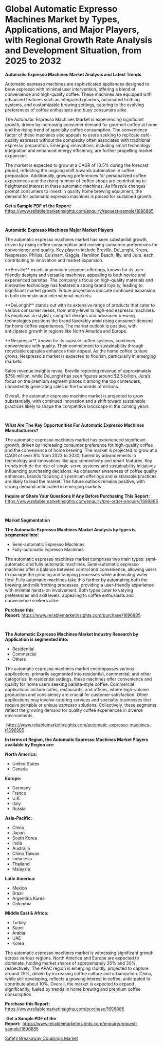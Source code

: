 <p><h1>Global Automatic Expresso Machines Market by Types, Applications, and Major Players, with Regional Growth Rate Analysis and Development Situation, from 2025 to 2032</h1></p><p><strong>Automatic Expresso Machines Market Analysis and Latest Trends</strong></p>
<p><p>Automatic espresso machines are sophisticated appliances designed to brew espresso with minimal user intervention, offering a blend of convenience and high-quality coffee. These machines are equipped with advanced features such as integrated grinders, automated frothing systems, and customizable brewing settings, catering to the evolving preferences of coffee enthusiasts and busy consumers alike.</p><p>The Automatic Espresso Machines Market is experiencing significant growth, driven by increasing consumer demand for gourmet coffee at home and the rising trend of specialty coffee consumption. The convenience factor of these machines also appeals to users seeking to replicate café-quality espresso without the complexity often associated with traditional espresso preparation. Emerging innovations, including smart technology integration and enhanced energy efficiency, are further propelling market expansion.</p><p>The market is expected to grow at a CAGR of 13.5% during the forecast period, reflecting the ongoing shift towards automation in coffee preparation. Additionally, growing preferences for personalized coffee experiences and the rising number of coffee shops are contributing to heightened interest in these automatic machines. As lifestyle changes prompt consumers to invest in quality home brewing equipment, the demand for automatic espresso machines is poised for sustained growth.</p></p>
<p><strong>Get a Sample PDF of the Report:&nbsp;</strong> <a href="https://www.reliablemarketinsights.com/enquiry/request-sample/1696885?utm_campaign=3064&utm_medium=2&utm_source=Github&utm_content=ia&utm_term=09042025&utm_id=automatic-expresso-machines">https://www.reliablemarketinsights.com/enquiry/request-sample/1696885</a></p>
<p>&nbsp;</p>
<p><strong>Automatic Expresso Machines Major Market Players</strong></p>
<p><p>The automatic espresso machines market has seen substantial growth, driven by rising coffee consumption and evolving consumer preferences for convenience and quality. Key players include Breville, DeLonghi, Krups, Nespresso, Philips, Cuisinart, Gaggia, Hamilton Beach, Illy, and Jura, each contributing to innovation and market expansion.</p><p>**Breville** excels in premium segment offerings, known for its user-friendly designs and versatile machines, appealing to both novice and experienced baristas. The company's focus on high-quality materials and innovative technology has fostered a strong brand loyalty, leading to significant market growth. Future projections indicate continued expansion in both domestic and international markets.</p><p>**DeLonghi** stands out with its extensive range of products that cater to various consumer needs, from entry-level to high-end espresso machines. Its emphasis on stylish, compact designs and advanced brewing technologies positions the brand favorably amid rising consumer demand for home coffee experiences. The market outlook is positive, with anticipated growth in regions like North America and Europe.</p><p>**Nespresso**, known for its capsule coffee systems, combines convenience with quality. Their commitment to sustainability through recyclable capsules enhances their appeal. As the home coffee culture grows, Nespresso's market is expected to flourish, particularly in emerging markets.</p><p>Sales revenue insights reveal Breville reporting revenue of approximately $750 million, while DeLonghi has seen figures around $2.5 billion. Jura’s focus on the premium segment places it among the top contenders, consistently generating sales in the hundreds of millions. </p><p>Overall, the automatic espresso machine market is projected to grow substantially, with continued innovation and a shift toward sustainable practices likely to shape the competitive landscape in the coming years.</p></p>
<p>&nbsp;</p>
<p><strong>What Are The Key Opportunities For Automatic Expresso Machines Manufacturers?</strong></p>
<p><p>The automatic espresso machines market has experienced significant growth, driven by increasing consumer preference for high-quality coffee and the convenience of home brewing. The market is projected to grow at a CAGR of over 8% from 2023 to 2030, fueled by advancements in technology and innovations like app connectivity and smart features. Key trends include the rise of single-serve systems and sustainability initiatives influencing purchasing decisions. As consumer awareness of coffee quality enhances, brands focusing on premium offerings and sustainable practices are likely to lead the market. The future outlook remains positive, with strong demand anticipated in emerging markets.</p></p>
<p><strong>Inquire or Share Your Questions If Any Before Purchasing This Report:</strong> <a href="https://www.reliablemarketinsights.com/enquiry/pre-order-enquiry/1696885?utm_campaign=3064&utm_medium=2&utm_source=Github&utm_content=ia&utm_term=09042025&utm_id=automatic-expresso-machines">https://www.reliablemarketinsights.com/enquiry/pre-order-enquiry/1696885</a></p>
<p>&nbsp;</p>
<p><strong>Market Segmentation</strong></p>
<p><strong>The Automatic Expresso Machines Market Analysis by types is segmented into:</strong></p>
<p><ul><li>Semi-automatic Espresso Machines</li><li>Fully-automatic Espresso Machines</li></ul></p>
<p><p>The automatic espresso machines market comprises two main types: semi-automatic and fully automatic machines. Semi-automatic espresso machines offer a balance between control and convenience, allowing users to manage the grinding and tamping processes while automating water flow. Fully automatic machines take this further by automating both the brewing and milk frothing processes, providing a user-friendly experience with minimal hands-on involvement. Both types cater to varying preferences and skill levels, appealing to coffee enthusiasts and convenience seekers alike.</p></p>
<p><strong>Purchase this Report:&nbsp;</strong><a href="https://www.reliablemarketinsights.com/purchase/1696885?utm_campaign=3064&utm_medium=2&utm_source=Github&utm_content=ia&utm_term=09042025&utm_id=automatic-expresso-machines">https://www.reliablemarketinsights.com/purchase/1696885</a></p>
<p>&nbsp;</p>
<p><strong>The Automatic Expresso Machines Market Industry Research by Application is segmented into:</strong></p>
<p><ul><li>Residential</li><li>Commercial</li><li>Others</li></ul></p>
<p><p>The automatic espresso machines market encompasses various applications, primarily segmented into residential, commercial, and other categories. In residential settings, these machines offer convenience and quality for home users seeking barista-style coffee. Commercial applications include cafes, restaurants, and offices, where high-volume production and consistency are crucial for customer satisfaction. Other applications may involve catering services and specialty businesses that require portable or unique espresso solutions. Collectively, these segments reflect the growing demand for quality coffee experiences in diverse environments.</p></p>
<p><a href="https://www.reliablemarketinsights.com/automatic-expresso-machines-r1696885?utm_campaign=3064&utm_medium=2&utm_source=Github&utm_content=ia&utm_term=09042025&utm_id=automatic-expresso-machines">&nbsp;https://www.reliablemarketinsights.com/automatic-expresso-machines-r1696885</a></p>
<p><strong>In terms of Region, the Automatic Expresso Machines Market Players available by Region are:</strong></p>
<p>
    <p> <strong> North America: </strong>
        <ul>
            <li>United States</li>
            <li>Canada</li>
        </ul>
        </p> 
    <p> <strong> Europe: </strong>
        <ul>
            <li>Germany</li>
            <li>France</li>
            <li>U.K.</li>
            <li>Italy</li>
            <li>Russia</li>
        </ul>
        </p> 
    <p> <strong> Asia-Pacific: </strong>
        <ul>
            <li>China</li>
            <li>Japan</li>
            <li>South Korea</li>
            <li>India</li>
            <li>Australia</li>
            <li>China Taiwan</li>
            <li>Indonesia</li>
            <li>Thailand</li>
            <li>Malaysia</li>
        </ul>
        </p> 
    <p> <strong> Latin America: </strong>
        <ul>
            <li>Mexico</li>
            <li>Brazil</li>
            <li>Argentina Korea</li>
            <li>Colombia</li>
        </ul>
        </p> 
    <p> <strong> Middle East & Africa: </strong>
        <ul>
            <li>Turkey</li>
            <li>Saudi</li>
            <li>Arabia</li>
            <li>UAE</li>
            <li>Korea</li>
        </ul>
    </p>
    </p>
<p><p>The automatic espresso machines market is witnessing significant growth across various regions. North America and Europe are expected to dominate, holding market shares of approximately 35% and 30%, respectively. The APAC region is emerging rapidly, projected to capture around 25%, driven by increasing coffee culture and urbanization. China, while still developing, reflects a growing interest in coffee, anticipated to contribute about 10%. Overall, the market is expected to expand significantly, fueled by trends in home brewing and premium coffee consumption.</p></p>
<p><strong>Purchase this Report: </strong><a href="https://www.reliablemarketinsights.com/purchase/1696885?utm_campaign=3064&utm_medium=2&utm_source=Github&utm_content=ia&utm_term=09042025&utm_id=automatic-expresso-machines">https://www.reliablemarketinsights.com/purchase/1696885</a></p>
<p>&nbsp;<strong>Get a Sample PDF of the Report:&nbsp;&nbsp;</strong><a href="https://www.reliablemarketinsights.com/enquiry/request-sample/1696885?utm_campaign=3064&utm_medium=2&utm_source=Github&utm_content=ia&utm_term=09042025&utm_id=automatic-expresso-machines">https://www.reliablemarketinsights.com/enquiry/request-sample/1696885</a></p>
<p><strong></strong></p>
<p><p><a href="https://github.com/skoppmerlib9/Market-Research-Report-List-1/blob/main/safety-breakaway-couplings-market.md?utm_campaign=3064&utm_medium=2&utm_source=Github&utm_content=ia&utm_term=09042025&utm_id=automatic-expresso-machines">Safety Breakaway Couplings Market</a></p></p>